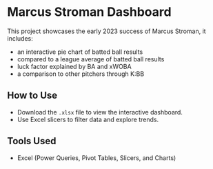 # Marcus Stroman Dashboard

This project showcases the early 2023 success of Marcus Stroman, it includes: 
- an interactive pie chart of batted ball results
- compared to a league average of batted ball results
- luck factor explained by BA and xWOBA
- a comparison to other pitchers through K:BB

## How to Use
- Download the `.xlsx` file to view the interactive dashboard.
- Use Excel slicers to filter data and explore trends.

## Tools Used
- Excel (Power Queries, Pivot Tables, Slicers, and Charts)
